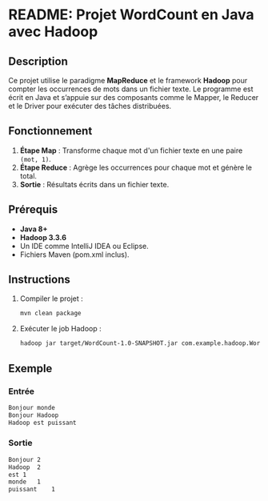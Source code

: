 # README: Projet WordCount en Java avec Hadoop

## Description

Ce projet utilise le paradigme **MapReduce** et le framework **Hadoop** pour compter les occurrences de mots dans un fichier texte. Le programme est écrit en Java et s’appuie sur des composants comme le Mapper, le Reducer et le Driver pour exécuter des tâches distribuées.

## Fonctionnement

1. **Étape Map** : Transforme chaque mot d'un fichier texte en une paire `(mot, 1)`.
2. **Étape Reduce** : Agrège les occurrences pour chaque mot et génère le total.
3. **Sortie** : Résultats écrits dans un fichier texte.

## Prérequis

- **Java 8+**
- **Hadoop 3.3.6**
- Un IDE comme IntelliJ IDEA ou Eclipse.
- Fichiers Maven (pom.xml inclus).

## Instructions

1. Compiler le projet :
   ```bash
   mvn clean package
   ```
2. Exécuter le job Hadoop :
   ```bash
   hadoop jar target/WordCount-1.0-SNAPSHOT.jar com.example.hadoop.WordCount <input_path> <output_path>
   ```

## Exemple

### Entrée
```txt
Bonjour monde
Bonjour Hadoop
Hadoop est puissant
```

### Sortie
```txt
Bonjour	2
Hadoop	2
est	1
monde	1
puissant	1
```


